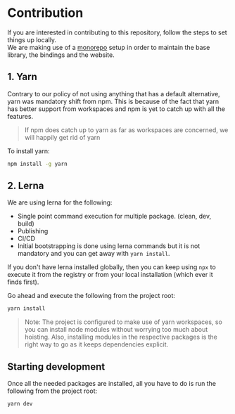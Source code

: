 # Contribution
If you are interested in contributing to this repository, follow the steps to set things up locally.  
We are making use of a [monorepo](https://www.atlassian.com/git/tutorials/monorepos) setup in order to maintain the base library, the bindings and the website.

## 1. Yarn
Contrary to our policy of not using anything that has a default alternative, yarn was mandatory shift from npm. This is because of the fact that yarn has better support from workspaces and npm is yet to catch up with all the features.
> If npm does catch up to yarn as far as workspaces are concerned, we will happily get rid of yarn

To install yarn:
```bash
npm install -g yarn
```

## 2. Lerna
We are using lerna for the following:
- Single point command execution for multiple package. (clean, dev, build)
- Publishing
- CI/CD
- Initial bootstrapping is done using lerna commands but it is not mandatory and you can get away with `yarn install`.

If you don't have lerna installed globally, then you can keep using `npx` to execute it from the registry or from your local installation (which ever it finds first).

Go ahead and execute the following from the project root:
```bash
yarn install
```

> Note: The project is configured to make use of yarn workspaces, so you can install node modules without worrying too much about hoisting. Also, installing modules in the respective packages is the right way to go as it keeps dependencies explicit.  

## Starting development
Once all the needed packages are installed, all you have to do is run the following from the project root:
```bash
yarn dev
```
